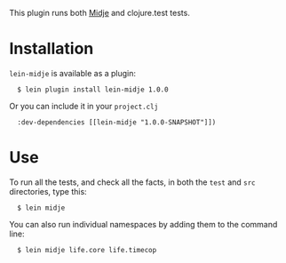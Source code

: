 This plugin runs both
[Midje](https://github.com/marick/Midje) and clojure.test
tests.

Installation
==========

`lein-midje` is available as a plugin:

      $ lein plugin install lein-midje 1.0.0

Or you can include it in your `project.clj`

      :dev-dependencies [[lein-midje "1.0.0-SNAPSHOT"]])


Use
==========

To run all the tests, and check all the facts, in both the
`test` and `src` directories, type this:

      $ lein midje 

You can also run individual namespaces by adding them to the
command line:

      $ lein midje life.core life.timecop

